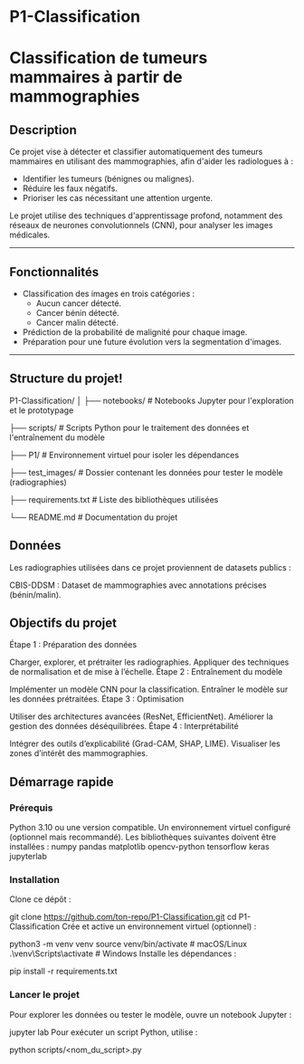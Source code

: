 # P1-Classification
# Classification de tumeurs mammaires à partir de mammographies

## Description
Ce projet vise à détecter et classifier automatiquement des tumeurs mammaires en utilisant des mammographies, afin d'aider les radiologues à :
- Identifier les tumeurs (bénignes ou malignes).
- Réduire les faux négatifs.
- Prioriser les cas nécessitant une attention urgente.

Le projet utilise des techniques d'apprentissage profond, notamment des réseaux de neurones convolutionnels (CNN), pour analyser les images médicales.

---

## Fonctionnalités
- Classification des images en trois catégories :
  - Aucun cancer détecté.
  - Cancer bénin détecté.
  - Cancer malin détecté.
- Prédiction de la probabilité de malignité pour chaque image.
- Préparation pour une future évolution vers la segmentation d'images.

---

## Structure du projet!
P1-Classification/
│
├── notebooks/          # Notebooks Jupyter pour l'exploration et le prototypage

├── scripts/            # Scripts Python pour le traitement des données et l'entraînement du modèle

├── P1/                 # Environnement virtuel pour isoler les dépendances

├── test_images/        # Dossier contenant les données pour tester le modèle (radiographies)

├── requirements.txt    # Liste des bibliothèques utilisées

└── README.md           # Documentation du projet

## Données
Les radiographies utilisées dans ce projet proviennent de datasets publics :

CBIS-DDSM : Dataset de mammographies avec annotations précises (bénin/malin).

## Objectifs du projet
Étape 1 : Préparation des données

Charger, explorer, et prétraiter les radiographies.
Appliquer des techniques de normalisation et de mise à l’échelle.
Étape 2 : Entraînement du modèle

Implémenter un modèle CNN pour la classification.
Entraîner le modèle sur les données prétraitées.
Étape 3 : Optimisation

Utiliser des architectures avancées (ResNet, EfficientNet).
Améliorer la gestion des données déséquilibrées.
Étape 4 : Interprétabilité

Intégrer des outils d’explicabilité (Grad-CAM, SHAP, LIME).
Visualiser les zones d’intérêt des mammographies.

## Démarrage rapide
### Prérequis
Python 3.10 ou une version compatible.
Un environnement virtuel configuré (optionnel mais recommandé).
Les bibliothèques suivantes doivent être installées :
numpy
pandas
matplotlib
opencv-python
tensorflow
keras
jupyterlab
### Installation
Clone ce dépôt :

git clone https://github.com/ton-repo/P1-Classification.git
cd P1-Classification
Crée et active un environnement virtuel (optionnel) :

python3 -m venv venv
source venv/bin/activate  # macOS/Linux
.\venv\Scripts\activate   # Windows
Installe les dépendances :

pip install -r requirements.txt
### Lancer le projet
Pour explorer les données ou tester le modèle, ouvre un notebook Jupyter :

jupyter lab
Pour exécuter un script Python, utilise :

python scripts/<nom_du_script>.py
